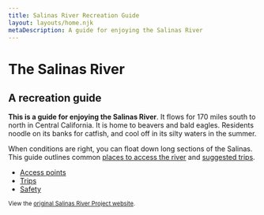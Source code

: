 ```yaml
---
title: Salinas River Recreation Guide
layout: layouts/home.njk
metaDescription: A guide for enjoying the Salinas River
---
```


# The Salinas River

## A recreation guide

**This is a guide for enjoying the Salinas River**. It
flows for 170 miles south to north in Central California. It is home to beavers and bald
eagles. Residents noodle on its banks for catfish, and cool off in
its silty waters in the summer.

When conditions are right, you can float down long sections of the Salinas. This guide outlines common [places to access the river](/access-points) and [suggested trips](/trips).

<nav class="nav-list">
  
  - [Access points](/access-points)
  - [Trips](/trips)
  - [Safety](/info/safety)
  
</nav>

<small class="hidden-sm">View the [original Salinas River Project website](/original).</small>
